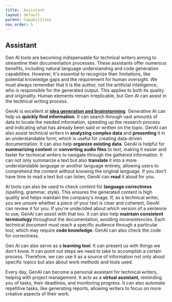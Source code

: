 ```yaml
---
title:  Assistant
layout: default
parent: Capabilities
nav_order: 5
---
```


## Assistant ##

Gen AI tools are becoming indispensable for technical writers aiming to streamline their documentation processes. These assistants offer numerous benefits, including natural language understanding and code generation capabilities. However, it's essential to recognize their limitations, like potential knowledge gaps and the requirement for human oversight. We must always remember that it is the author, not the artificial intelligence, who is responsible for the generated output. This applies to both its quality and originality. Human elements remain irreplicable, but Gen AI can assist in the technical writing process.

GenAI is excellent at [**idea generation and brainstorming**](https://kinrap.github.io/GenerativeAIForTechWriters/Docs/GeneratingIdeas.html). Generative AI can help us **quickly find information**. It can search through vast amounts of data to locate the needed information, speeding up the research process and indicating what has already been said or written on the topic. GenAI can also assist technical writers in **analyzing complex data** and **presenting** it in an understandable form, which is useful for creating data-driven documentation. It can also help **organize existing data**. GenAI is helpful for **summarizing content** or **converting audio files** to text, making it easier and faster for technical writers to navigate through the gathered information. It can not only summarize a text but also **translate** it into a more understandable language or another language entirely, allowing users to comprehend the content without knowing the original language. If you don't have time to read a text but can listen, GenAI can **read** it aloud for you.

AI tools can also be used to check content for **language correctness** (spelling, grammar, style). This ensures the generated content is high quality and helps maintain the company's image. If, as a technical writer, you are unsure whether a piece of your text is clear and coherent, GenAI can review it for you. If you're undecided about which version of a sentence to use, GenAI can assist with that too. It can also help **maintain consistent terminology** throughout the documentation, avoiding inconsistencies. Each technical document must reach a specific audience through a particular tool, which may require **code knowledge**. GenAI can also check the code for correctness.

Gen AI can also serve as a **learning tool**. It can present us with things we don't know. It can point out steps we need to take to accomplish a certain process. Therefore, we can use it as a source of information not only about specific topics but also about work methods and tools used.

Every day, GenAI can become a personal assistant for technical writers, helping with project management. It acts as a **virtual assistant**, reminding you of tasks, their deadlines, and monitoring progress. It can also automate repetitive tasks, like generating reports, allowing writers to focus on more creative aspects of their work.